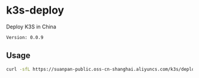 # k3s-deploy
Deploy K3S in China

`Version: 0.0.9`

## Usage
``` bash
curl -sfL https://suanpan-public.oss-cn-shanghai.aliyuncs.com/k3s/deploy.sh | sh -
```
